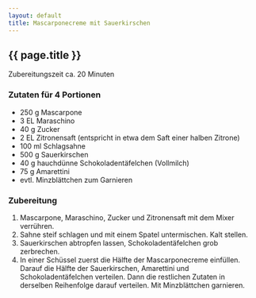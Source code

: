 ```yaml
---
layout: default
title: Mascarponecreme mit Sauerkirschen
---
```


## {{ page.title }}

Zubereitungszeit ca. 20 Minuten

### Zutaten für 4 Portionen

* 250 g Mascarpone
* 3 EL Maraschino
* 40 g Zucker
* 2 EL Zitronensaft (entspricht in etwa dem Saft einer halben Zitrone)
* 100 ml Schlagsahne
* 500 g Sauerkirschen
* 40 g hauchdünne Schokoladentäfelchen (Vollmilch)
* 75 g Amarettini
* evtl. Minzblättchen zum Garnieren

### Zubereitung

1. Mascarpone, Maraschino, Zucker und Zitronensaft mit dem Mixer
   verrühren.
2. Sahne steif schlagen und mit einem Spatel untermischen. Kalt stellen.
3. Sauerkirschen abtropfen lassen, Schokoladentäfelchen grob zerbrechen.
4. In einer Schüssel zuerst die Hälfte der Mascarponecreme einfüllen.
   Darauf die Hälfte der Sauerkirschen, Amarettini und
   Schokoladentäfelchen verteilen. Dann die restlichen Zutaten in
   derselben Reihenfolge darauf verteilen. Mit Minzblättchen garnieren.
